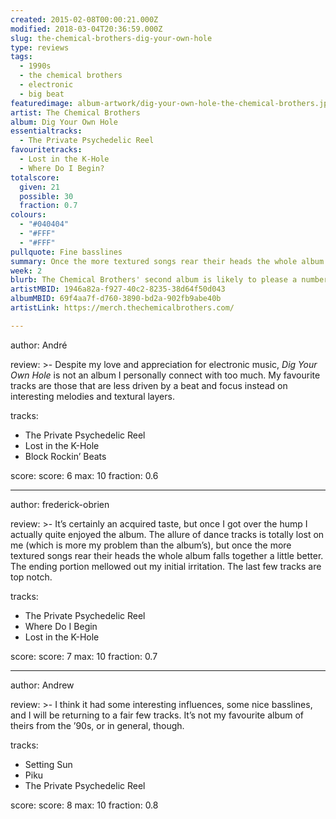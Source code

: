 ```yaml
---
created: 2015-02-08T00:00:21.000Z
modified: 2018-03-04T20:36:59.000Z
slug: the-chemical-brothers-dig-your-own-hole
type: reviews
tags:
  - 1990s
  - the chemical brothers
  - electronic
  - big beat
featuredimage: album-artwork/dig-your-own-hole-the-chemical-brothers.jpg
artist: The Chemical Brothers
album: Dig Your Own Hole
essentialtracks:
  - The Private Psychedelic Reel
favouritetracks:
  - Lost in the K-Hole
  - Where Do I Begin?
totalscore:
  given: 21
  possible: 30
  fraction: 0.7
colours:
  - "#040404"
  - "#FFF"
  - "#FFF"
pullquote: Fine basslines
summary: Once the more textured songs rear their heads the whole album falls together a little better. The last few tracks are top notch.
week: 2
blurb: The Chemical Brothers' second album is likely to please a number of electric tastes. It seldom rises above a good beat, but then it doesn't need to.
artistMBID: 1946a82a-f927-40c2-8235-38d64f50d043
albumMBID: 69f4aa7f-d760-3890-bd2a-902fb9abe40b
artistLink: https://merch.thechemicalbrothers.com/

---
```


author: André

review: >-
  Despite my love and appreciation for electronic music, *Dig Your Own Hole* is not an album I personally connect with too much. My favourite tracks are those that are less driven by a beat and focus instead on interesting melodies and textural layers.

tracks:
  - The Private Psychedelic Reel
  - ­Lost in the K-Hole
  - ­Block Rockin’ Beats

score:
  score: 6
  max: 10
  fraction: 0.6

---
author: frederick-obrien

review: >-
  It’s certainly an acquired taste, but once I got over the hump I actually quite enjoyed the album. The allure of dance tracks is totally lost on me (which is more my problem than the album’s), but once the more textured songs rear their heads the whole album falls together a little better. The ending portion mellowed out my initial irritation. The last few tracks are top notch.

tracks:
  - The Private Psychedelic Reel
  - ­Where Do I Begin
  - ­Lost in the K-Hole

score:
  score: 7
  max: 10
  fraction: 0.7

---
author: Andrew

review: >- 
  I think it had some interesting influences, some nice basslines, and I will be returning to a fair few tracks. It’s not my favourite album of theirs from the ’90s, or in general, though.

tracks:
  - Setting Sun
  - ­Piku
  - ­The Private Psychedelic Reel

score:
  score: 8
  max: 10
  fraction: 0.8